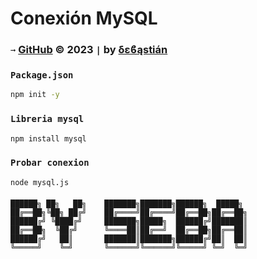 # Conexión MySQL

### `➞` [GitHub]() © 2023 `|` by [δεϐąstián]()  

### `Package.json`
```sh
npm init -y
```
### `Libreria mysql`
```sh
npm install mysql
```

### `Probar conexion`
```sh
node mysql.js
``` 


<h5>

    ██████╗ ██╗   ██╗    ███████╗███████╗██████╗  █████╗ 
    ██╔══██╗╚██╗ ██╔╝    ██╔════╝██╔════╝██╔══██╗██╔══██╗
    ██████╔╝ ╚████╔╝     ███████╗█████╗  ██████╔╝███████║
    ██╔══██╗  ╚██╔╝      ╚════██║██╔══╝  ██╔══██╗██╔══██║
    ██████╔╝   ██║       ███████║███████╗██████╔╝██║  ██║
    ╚═════╝    ╚═╝       ╚══════╝╚══════╝╚═════╝ ╚═╝  ╚═╝
</h5>